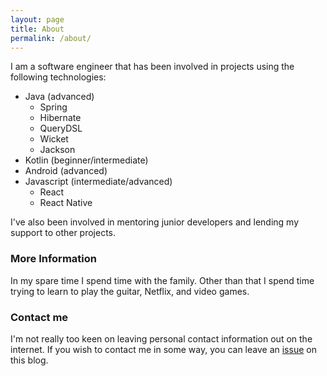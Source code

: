 ```yaml
---
layout: page
title: About
permalink: /about/
---
```


I am a software engineer that has been involved in projects using the following technologies:

* Java (advanced)
    * Spring
    * Hibernate
    * QueryDSL
    * Wicket
    * Jackson
* Kotlin (beginner/intermediate)
* Android (advanced)
* Javascript (intermediate/advanced)
    * React
    * React Native

I've also been involved in mentoring junior developers and lending my support to other projects.

### More Information

In my spare time I spend time with the family. Other than that I spend time trying to learn to play the guitar, Netflix, and video games.

### Contact me

I'm not really too keen on leaving personal contact information out on the internet. If you wish to contact me in some way, you can leave an [issue](https://github.com/somoso/somoso.github.io/issues) on this blog.